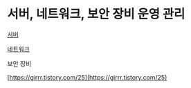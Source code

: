 # 서버, 네트워크, 보안 장비 운영 관리

[서버](./%EC%84%9C%EB%B2%84_%EB%84%A4%ED%8A%B8%EC%9B%8C%ED%81%AC_%EB%B3%B4%EC%95%88_%EC%9E%A5%EB%B9%84_%EC%9A%B4%EC%98%81_%EA%B4%80%EB%A6%AC/%EC%84%9C%EB%B2%84.md)


[네트워크](./%EC%84%9C%EB%B2%84_%EB%84%A4%ED%8A%B8%EC%9B%8C%ED%81%AC_%EB%B3%B4%EC%95%88_%EC%9E%A5%EB%B9%84_%EC%9A%B4%EC%98%81_%EA%B4%80%EB%A6%AC/%EB%84%A4%ED%8A%B8%EC%9B%8C%ED%81%AC.md)

보안 장비

[https://girrr.tistory.com/25](https://girrr.tistory.com/25)